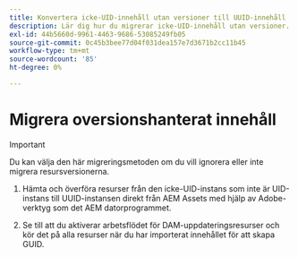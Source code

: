 ```yaml
---
title: Konvertera icke-UID-innehåll utan versioner till UUID-innehåll
description: Lär dig hur du migrerar icke-UID-innehåll utan versioner.
exl-id: 44b5660d-9961-4463-9686-53085249fb05
source-git-commit: 0c45b3bee77d04f031dea157e7d3671b2cc11b45
workflow-type: tm+mt
source-wordcount: '85'
ht-degree: 0%

---
```


# Migrera oversionshanterat innehåll

>[!IMPORTANT]
>
> Du kan välja den här migreringsmetoden om du vill ignorera eller inte migrera resursversionerna.


1. Hämta och överföra resurser från den icke-UID-instans som inte är UID-instans till UUID-instansen direkt från AEM Assets med hjälp av Adobe-verktyg som det AEM datorprogrammet.

1. Se till att du aktiverar arbetsflödet för DAM-uppdateringsresurser och kör det på alla resurser när du har importerat innehållet för att skapa GUID.
